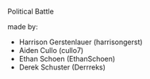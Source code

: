 Political Battle

made by:
* Harrison Gerstenlauer (harrisongerst)
* Aiden Cullo (cullo7)
* Ethan Schoen (EthanSchoen)
* Derek Schuster (Derrreks)
